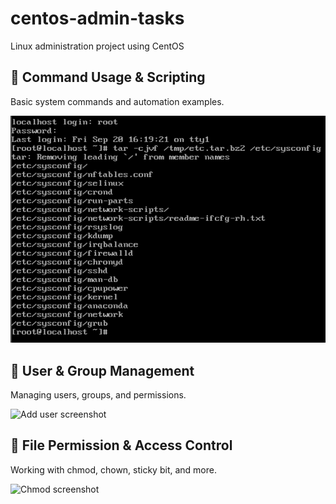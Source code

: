 # centos-admin-tasks
Linux administration project using CentOS


## 🧾 Command Usage & Scripting
Basic system commands and automation examples.

![Tar and bzip2 screenshot](command-usage-scripting/tar-bzip2.png)

## 👥 User & Group Management
Managing users, groups, and permissions.

![Add user screenshot](user-group-management/useradd-example.png)

## 🔐 File Permission & Access Control
Working with chmod, chown, sticky bit, and more.

![Chmod screenshot](file-permissions-access-control/chmod-example.png)
